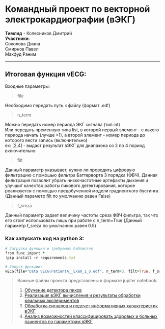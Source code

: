 # Командный проект по векторной электрокардиографии (вЭКГ)
__Тимлид__ - Колесников Дмитрий <br/>
__Участники:__<br/>
Соколова Диана<br/>
Смирнов Павел<br/>
Махфуд Раним<br/>

---
## Итоговая функция vECG:
Входные параметры: <br>
>file <br>

Необходимо передать путь к файлу (формат .edf)<br>
>n_term <br>

Можно передать номер периода ЭКГ сигнала (тип int)<br>
Или передать пременную типа list, в которой первый элемент - с какого периода начать (лучше >1), а второй элемент - номер периода до которого вести запись (включительно) <br>
ex: [2,4] - выдаст результат вЭКГ для диапазона со 2 по 4 пориод включительно

>filt <br>

Данный параметр указывает, нужно ли проводить цифровую фильтрацию с помошью фильтра Баттерворта 3 порядка (ФВЧ). Данная фильтрация позволит убрать низкочастотные артефакты дыхания и улучшит качество работы пикового детектирования, которое реализуется с помощью предобученной модели градиентного бустинга. (Данный параметр filt по умолчанию равен False)

>f_sreza <br>

Данный параметр задает величину частоты среза ФВЧ фильтра, так что его стоит использовать лишь при работе с n_term=True
(Данный параметр f_sreza по умолчанию равен 0.5)

### Как запускать код на python 3:
```rb
# Загрузка функции и требуемых библиотек
from func import *
!pip install -r requirements.txt

# Запуск функции:
vECG(file="Data VECG\PatientA__Exam_1_0.edf", n_term=3, filt=True, f_sreza=0.5)
```



 
 > Важные файлы проекта представлены в формате jupiter notebook: 
 > 1) [Обучение детектора пиков](https://nbviewer.org/github/BMSTU-team/vector_ECG/blob/main/ECG_classification.ipynb)
 > 2) [Реализация вЭКГ вычисления и результаты обработки реальных экспериментов](https://nbviewer.org/github/BMSTU-team/vector_ECG/blob/main/VectorECG.ipynb)
 > 3) [Обработка сигналов и подсчет информативных характеристик вЭКГ](https://github.com/BMSTU-team/vector_ECG/blob/main/ECG_recording%2BVectorECG_with_analysis.ipynb)
 > 4) [Анализ возможностей классифицировать здоровых и больных пациентов по параметрам вЭКГ](https://nbviewer.org/github/BMSTU-team/vector_ECG/blob/main/normal-pathology%20analysis.ipynb)




